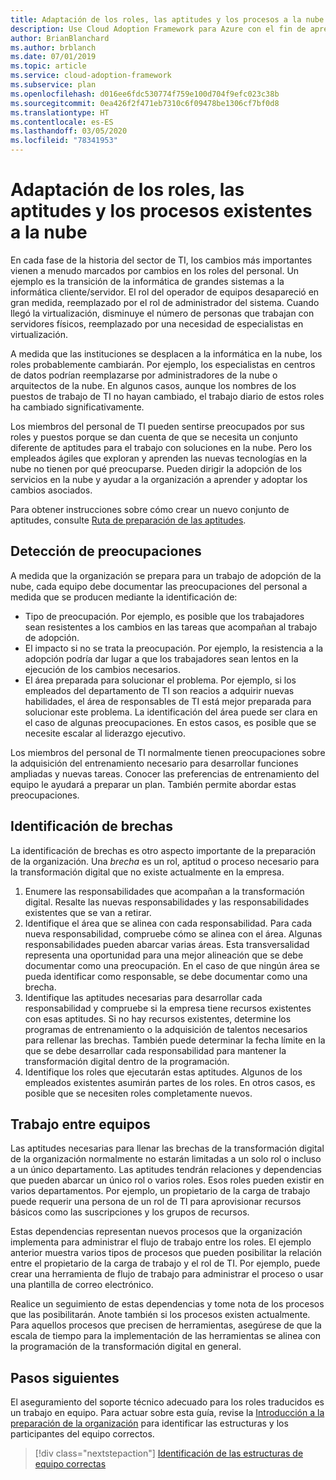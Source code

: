 ```yaml
---
title: Adaptación de los roles, las aptitudes y los procesos a la nube
description: Use Cloud Adoption Framework para Azure con el fin de aprender a adaptar sus roles, habilidades y procesos existentes a medida que la organización realiza el cambio a la informática en la nube.
author: BrianBlanchard
ms.author: brblanch
ms.date: 07/01/2019
ms.topic: article
ms.service: cloud-adoption-framework
ms.subservice: plan
ms.openlocfilehash: d016ee6fdc530774f759e100d704f9efc023c38b
ms.sourcegitcommit: 0ea426f2f471eb7310c6f09478be1306cf7bf0d8
ms.translationtype: HT
ms.contentlocale: es-ES
ms.lasthandoff: 03/05/2020
ms.locfileid: "78341953"
---
```

# <a name="adapt-existing-roles-skills-and-processes-for-the-cloud"></a>Adaptación de los roles, las aptitudes y los procesos existentes a la nube

En cada fase de la historia del sector de TI, los cambios más importantes vienen a menudo marcados por cambios en los roles del personal. Un ejemplo es la transición de la informática de grandes sistemas a la informática cliente/servidor. El rol del operador de equipos desapareció en gran medida, reemplazado por el rol de administrador del sistema. Cuando llegó la virtualización, disminuye el número de personas que trabajan con servidores físicos, reemplazado por una necesidad de especialistas en virtualización.

A medida que las instituciones se desplacen a la informática en la nube, los roles probablemente cambiarán. Por ejemplo, los especialistas en centros de datos podrían reemplazarse por administradores de la nube o arquitectos de la nube. En algunos casos, aunque los nombres de los puestos de trabajo de TI no hayan cambiado, el trabajo diario de estos roles ha cambiado significativamente.

Los miembros del personal de TI pueden sentirse preocupados por sus roles y puestos porque se dan cuenta de que se necesita un conjunto diferente de aptitudes para el trabajo con soluciones en la nube. Pero los empleados ágiles que exploran y aprenden las nuevas tecnologías en la nube no tienen por qué preocuparse. Pueden dirigir la adopción de los servicios en la nube y ayudar a la organización a aprender y adoptar los cambios asociados.

Para obtener instrucciones sobre cómo crear un nuevo conjunto de aptitudes, consulte [Ruta de preparación de las aptitudes](./suggested-skills.md).

## <a name="capture-concerns"></a>Detección de preocupaciones

A medida que la organización se prepara para un trabajo de adopción de la nube, cada equipo debe documentar las preocupaciones del personal a medida que se producen mediante la identificación de:

- Tipo de preocupación. Por ejemplo, es posible que los trabajadores sean resistentes a los cambios en las tareas que acompañan al trabajo de adopción.
- El impacto si no se trata la preocupación. Por ejemplo, la resistencia a la adopción podría dar lugar a que los trabajadores sean lentos en la ejecución de los cambios necesarios.
- El área preparada para solucionar el problema. Por ejemplo, si los empleados del departamento de TI son reacios a adquirir nuevas habilidades, el área de responsables de TI está mejor preparada para solucionar este problema. La identificación del área puede ser clara en el caso de algunas preocupaciones. En estos casos, es posible que se necesite escalar al liderazgo ejecutivo.

Los miembros del personal de TI normalmente tienen preocupaciones sobre la adquisición del entrenamiento necesario para desarrollar funciones ampliadas y nuevas tareas. Conocer las preferencias de entrenamiento del equipo le ayudará a preparar un plan. También permite abordar estas preocupaciones.

## <a name="identify-gaps"></a>Identificación de brechas

La identificación de brechas es otro aspecto importante de la preparación de la organización. Una _brecha_ es un rol, aptitud o proceso necesario para la transformación digital que no existe actualmente en la empresa.

1. Enumere las responsabilidades que acompañan a la transformación digital. Resalte las nuevas responsabilidades y las responsabilidades existentes que se van a retirar.
1. Identifique el área que se alinea con cada responsabilidad. Para cada nueva responsabilidad, compruebe cómo se alinea con el área. Algunas responsabilidades pueden abarcar varias áreas. Esta transversalidad representa una oportunidad para una mejor alineación que se debe documentar como una preocupación. En el caso de que ningún área se pueda identificar como responsable, se debe documentar como una brecha.
1. Identifique las aptitudes necesarias para desarrollar cada responsabilidad y compruebe si la empresa tiene recursos existentes con esas aptitudes. Si no hay recursos existentes, determine los programas de entrenamiento o la adquisición de talentos necesarios para rellenar las brechas. También puede determinar la fecha límite en la que se debe desarrollar cada responsabilidad para mantener la transformación digital dentro de la programación.
1. Identifique los roles que ejecutarán estas aptitudes. Algunos de los empleados existentes asumirán partes de los roles. En otros casos, es posible que se necesiten roles completamente nuevos.

## <a name="partner-across-teams"></a>Trabajo entre equipos

Las aptitudes necesarias para llenar las brechas de la transformación digital de la organización normalmente no estarán limitadas a un solo rol o incluso a un único departamento. Las aptitudes tendrán relaciones y dependencias que pueden abarcar un único rol o varios roles. Esos roles pueden existir en varios departamentos. Por ejemplo, un propietario de la carga de trabajo puede requerir una persona de un rol de TI para aprovisionar recursos básicos como las suscripciones y los grupos de recursos.

Estas dependencias representan nuevos procesos que la organización implementa para administrar el flujo de trabajo entre los roles. El ejemplo anterior muestra varios tipos de procesos que pueden posibilitar la relación entre el propietario de la carga de trabajo y el rol de TI. Por ejemplo, puede crear una herramienta de flujo de trabajo para administrar el proceso o usar una plantilla de correo electrónico.

Realice un seguimiento de estas dependencias y tome nota de los procesos que las posibilitarán. Anote también si los procesos existen actualmente. Para aquellos procesos que precisen de herramientas, asegúrese de que la escala de tiempo para la implementación de las herramientas se alinea con la programación de la transformación digital en general.

## <a name="next-steps"></a>Pasos siguientes

El aseguramiento del soporte técnico adecuado para los roles traducidos es un trabajo en equipo. Para actuar sobre esta guía, revise la [Introducción a la preparación de la organización](../organize/index.md) para identificar las estructuras y los participantes del equipo correctos.

> [!div class="nextstepaction"]
> [Identificación de las estructuras de equipo correctas](../organize/index.md)
